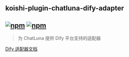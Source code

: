 ## koishi-plugin-chatluna-dify-adapter

## [![npm](https://img.shields.io/npm/v/koishi-plugin-chatluna-dify-adapter)](https://www.npmjs.com/package/koishi-plugin-chatluna-dify) [![npm](https://img.shields.io/npm/dm/koishi-plugin-chatluna-dify-adapter)](https://www.npmjs.com/package//koishi-plugin-chatluna-dify-adapter)

> 为 ChatLuna 提供 Dify 平台支持的适配器

[Dify 适配器文档](https://chatluna.chat/guide/configure-model-platform/dify.html)
